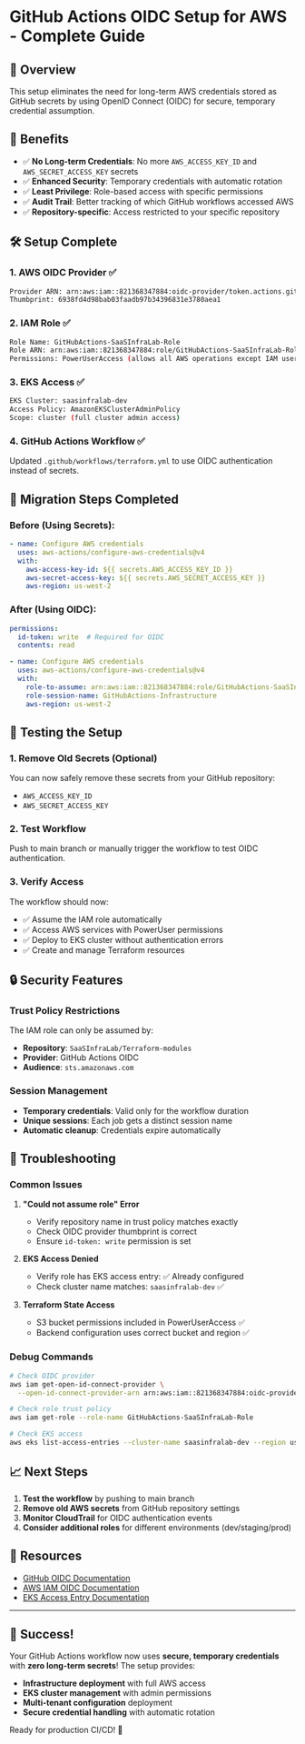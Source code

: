 # GitHub Actions OIDC Setup for AWS - Complete Guide

## 🔐 Overview

This setup eliminates the need for long-term AWS credentials stored as GitHub secrets by using OpenID Connect (OIDC) for secure, temporary credential assumption.

## 🎯 Benefits

- ✅ **No Long-term Credentials**: No more `AWS_ACCESS_KEY_ID` and `AWS_SECRET_ACCESS_KEY` secrets
- ✅ **Enhanced Security**: Temporary credentials with automatic rotation
- ✅ **Least Privilege**: Role-based access with specific permissions
- ✅ **Audit Trail**: Better tracking of which GitHub workflows accessed AWS
- ✅ **Repository-specific**: Access restricted to your specific repository

## 🛠️ Setup Complete

### 1. AWS OIDC Provider ✅
```bash
Provider ARN: arn:aws:iam::821368347884:oidc-provider/token.actions.githubusercontent.com
Thumbprint: 6938fd4d98bab03faadb97b34396831e3780aea1
```

### 2. IAM Role ✅
```bash
Role Name: GitHubActions-SaaSInfraLab-Role
Role ARN: arn:aws:iam::821368347884:role/GitHubActions-SaaSInfraLab-Role
Permissions: PowerUserAccess (allows all AWS operations except IAM user management)
```

### 3. EKS Access ✅
```bash
EKS Cluster: saasinfralab-dev
Access Policy: AmazonEKSClusterAdminPolicy
Scope: cluster (full cluster admin access)
```

### 4. GitHub Actions Workflow ✅
Updated `.github/workflows/terraform.yml` to use OIDC authentication instead of secrets.

## 🔄 Migration Steps Completed

### Before (Using Secrets):
```yaml
- name: Configure AWS credentials
  uses: aws-actions/configure-aws-credentials@v4
  with:
    aws-access-key-id: ${{ secrets.AWS_ACCESS_KEY_ID }}
    aws-secret-access-key: ${{ secrets.AWS_SECRET_ACCESS_KEY }}
    aws-region: us-west-2
```

### After (Using OIDC):
```yaml
permissions:
  id-token: write  # Required for OIDC
  contents: read

- name: Configure AWS credentials
  uses: aws-actions/configure-aws-credentials@v4
  with:
    role-to-assume: arn:aws:iam::821368347884:role/GitHubActions-SaaSInfraLab-Role
    role-session-name: GitHubActions-Infrastructure
    aws-region: us-west-2
```

## 🧪 Testing the Setup

### 1. Remove Old Secrets (Optional)
You can now safely remove these secrets from your GitHub repository:
- `AWS_ACCESS_KEY_ID`
- `AWS_SECRET_ACCESS_KEY`

### 2. Test Workflow
Push to main branch or manually trigger the workflow to test OIDC authentication.

### 3. Verify Access
The workflow should now:
- ✅ Assume the IAM role automatically
- ✅ Access AWS services with PowerUser permissions
- ✅ Deploy to EKS cluster without authentication errors
- ✅ Create and manage Terraform resources

## 🔒 Security Features

### Trust Policy Restrictions
The IAM role can only be assumed by:
- **Repository**: `SaaSInfraLab/Terraform-modules`
- **Provider**: GitHub Actions OIDC
- **Audience**: `sts.amazonaws.com`

### Session Management
- **Temporary credentials**: Valid only for the workflow duration
- **Unique sessions**: Each job gets a distinct session name
- **Automatic cleanup**: Credentials expire automatically

## 🚨 Troubleshooting

### Common Issues

1. **"Could not assume role" Error**
   - Verify repository name in trust policy matches exactly
   - Check OIDC provider thumbprint is correct
   - Ensure `id-token: write` permission is set

2. **EKS Access Denied**
   - Verify role has EKS access entry: ✅ Already configured
   - Check cluster name matches: `saasinfralab-dev` ✅

3. **Terraform State Access**
   - S3 bucket permissions included in PowerUserAccess ✅
   - Backend configuration uses correct bucket and region ✅

### Debug Commands

```bash
# Check OIDC provider
aws iam get-open-id-connect-provider \
  --open-id-connect-provider-arn arn:aws:iam::821368347884:oidc-provider/token.actions.githubusercontent.com

# Check role trust policy
aws iam get-role --role-name GitHubActions-SaaSInfraLab-Role

# Check EKS access
aws eks list-access-entries --cluster-name saasinfralab-dev --region us-east-1
```

## 📈 Next Steps

1. **Test the workflow** by pushing to main branch
2. **Remove old AWS secrets** from GitHub repository settings
3. **Monitor CloudTrail** for OIDC authentication events
4. **Consider additional roles** for different environments (dev/staging/prod)

## 🔗 Resources

- [GitHub OIDC Documentation](https://docs.github.com/en/actions/deployment/security-hardening-your-deployments/about-security-hardening-with-openid-connect)
- [AWS IAM OIDC Documentation](https://docs.aws.amazon.com/IAM/latest/UserGuide/id_roles_providers_create_oidc.html)
- [EKS Access Entry Documentation](https://docs.aws.amazon.com/eks/latest/userguide/access-entries.html)

---

## 🎉 Success!

Your GitHub Actions workflow now uses **secure, temporary credentials** with **zero long-term secrets**! The setup provides:

- **Infrastructure deployment** with full AWS access
- **EKS cluster management** with admin permissions  
- **Multi-tenant configuration** deployment
- **Secure credential handling** with automatic rotation

Ready for production CI/CD! 🚀
